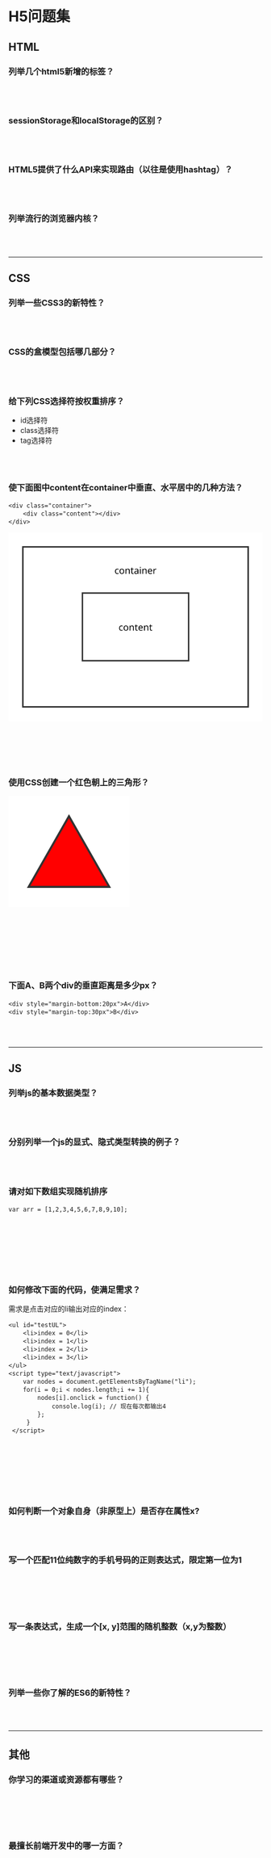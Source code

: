 # H5问题集

## HTML

### 列举几个html5新增的标签？

<br><br>

### sessionStorage和localStorage的区别？

<br><br>

### HTML5提供了什么API来实现路由（以往是使用hashtag）？

<br><br>

### 列举流行的浏览器内核？

<br><br>

--------------------------------------------------------------------------------

## CSS

### 列举一些CSS3的新特性？

<br><br>

### CSS的盒模型包括哪几部分？

<br><br>

### 给下列CSS选择符按权重排序？

- id选择符
- class选择符
- tag选择符

<br><br>

### 使下面图中content在container中垂直、水平居中的几种方法？

```
<div class="container">
    <div class="content"></div>
</div>
```

![](./images/container.svg)

<br><br><br><br>

### 使用CSS创建一个红色朝上的三角形？

![](./images/triangle.svg)

<br><br><br><br><br><br>

### 下面A、B两个div的垂直距离是多少px？

```
<div style="margin-bottom:20px">A</div>
<div style="margin-top:30px">B</div>
```

<br><br>

--------------------------------------------------------------------------------

## JS

### 列举js的基本数据类型？

<br><br>

### 分别列举一个js的显式、隐式类型转换的例子？

<br><br>

### 请对如下数组实现随机排序

```
var arr = [1,2,3,4,5,6,7,8,9,10];
```

<br><br><br><br><br><br>

### 如何修改下面的代码，使满足需求？

需求是点击对应的li输出对应的index：

```
<ul id="testUL">
    <li>index = 0</li>
    <li>index = 1</li>
    <li>index = 2</li>
    <li>index = 3</li>
</ul>
<script type="text/javascript">
    var nodes = document.getElementsByTagName("li");
    for(i = 0;i < nodes.length;i += 1){
        nodes[i].onclick = function() {
            console.log(i); // 现在每次都输出4
        };
     }
 </script>
```

<br><br><br><br><br><br>

### 如何判断一个对象自身（非原型上）是否存在属性x?

<br><br>

### 写一个匹配11位纯数字的手机号码的正则表达式，限定第一位为1

<br><br><br><br>

### 写一条表达式，生成一个[x, y]范围的随机整数（x,y为整数）

<br><br><br><br>

### 列举一些你了解的ES6的新特性？

<br><br>

--------------------------------------------------------------------------------

## 其他

### 你学习的渠道或资源都有哪些？

<br><br><br><br>

### 最擅长前端开发中的哪一方面？

<br><br><br><br>
